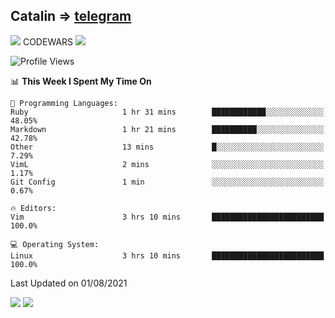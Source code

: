 ## Catalin => [telegram](https://t.me/catalinhimself) 
![](https://www.codewars.com/users/Catalinhimself/badges/micro) CODEWARS
![](https://github.com/Catalinhimself/Catalinhimself/blob/main/Sakura_Nene_CPP.jpg)

<!--START_SECTION:waka-->
![Profile Views](http://img.shields.io/badge/Profile%20Views-74-blue)

📊 **This Week I Spent My Time On** 

```text
💬 Programming Languages: 
Ruby                     1 hr 31 mins        ████████████░░░░░░░░░░░░░   48.05% 
Markdown                 1 hr 21 mins        ██████████░░░░░░░░░░░░░░░   42.78% 
Other                    13 mins             █░░░░░░░░░░░░░░░░░░░░░░░░   7.29% 
VimL                     2 mins              ░░░░░░░░░░░░░░░░░░░░░░░░░   1.17% 
Git Config               1 min               ░░░░░░░░░░░░░░░░░░░░░░░░░   0.67%

🔥 Editors: 
Vim                      3 hrs 10 mins       █████████████████████████   100.0%

💻 Operating System: 
Linux                    3 hrs 10 mins       █████████████████████████   100.0%

```


 Last Updated on 01/08/2021
<!--END_SECTION:waka-->

![](https://github-readme-stats.vercel.app/api?username=catalinhimself&count_private=true&show_icons=true&theme=calm)
![](https://github-readme-stats.vercel.app/api/wakatime?username=catalinhimself&theme=calm)

  


